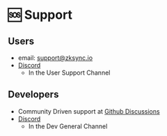 # 🆘 Support

## Users

* email: support@zksync.io
* [Discord](https://join.zksync.dev/)
  * In the User Support Channel

## Developers

* Community Driven support at [Github Discussions](https://github.com/ZKsync-Community-Hub/zkync-developers/discussions/categories/announcements)
* [Discord](https://join.zksync.dev/)
  * In the Dev General Channel
